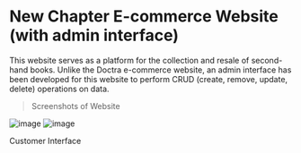 # New Chapter E-commerce Website (with admin interface)

This website serves as a platform for the collection and resale of second-hand books. Unlike the Doctra e-commerce website, an admin interface has been developed for this website to perform CRUD (create, remove, update, delete) operations on data. 

> Screenshots of Website

![image](https://user-images.githubusercontent.com/106059007/210724827-62ea2297-52b3-48ca-8339-00e2c1b23ef9.png)
![image](https://user-images.githubusercontent.com/106059007/210724961-870b9ce5-af4a-4b38-8141-e76cd64d6903.png)

Customer Interface
